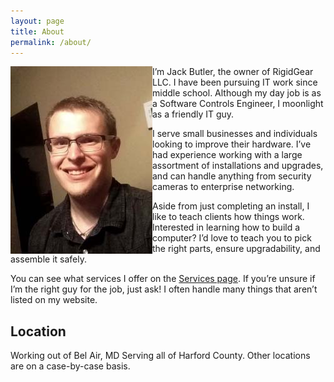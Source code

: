 ```yaml
---
layout: page
title: About
permalink: /about/
---
```


<img src="/assets/selfie.jpeg" align="left"/>

I’m Jack Butler, the owner of RigidGear LLC. I have been pursuing IT work since middle school. Although my day job is as a Software Controls Engineer, I moonlight as a friendly IT guy.
  
I serve small businesses and individuals looking to improve their hardware. I’ve had experience working with a large assortment of installations and upgrades, and can handle anything from security cameras to enterprise networking.
  
Aside from just completing an install, I like to teach clients how things work. Interested in learning how to build a computer? I’d love to teach you to pick the right parts, ensure upgradability, and assemble it safely.
  
You can see what services I offer on the [Services page](/services/). If you’re unsure if I’m the right guy for the job, just ask! I often handle many things that aren’t listed on my website.
  
	
## Location

Working out of Bel Air, MD
Serving all of Harford County. Other locations are on a case-by-case basis.

